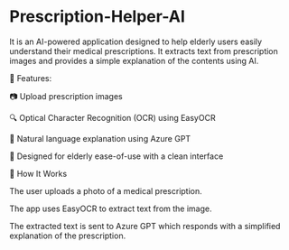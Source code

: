 # Prescription-Helper-AI

It is an AI-powered application designed to help elderly users easily understand their medical prescriptions. It extracts text from prescription images and provides a simple explanation of the contents using AI.

🧠 Features:

📷 Upload prescription images

🔍 Optical Character Recognition (OCR) using EasyOCR

🤖 Natural language explanation using Azure GPT

🎯 Designed for elderly ease-of-use with a clean interface

🚀 How It Works

The user uploads a photo of a medical prescription.

The app uses EasyOCR to extract text from the image.

The extracted text is sent to Azure GPT which responds with a simplified explanation of the prescription.
